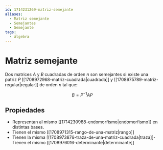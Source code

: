 ```yaml
---
id: 1714231269-matriz-semejante
aliases:
  - Matriz semejante
  - Semejantes
  - Semejante
tags:
  - álgebra
---
```


# Matriz semejante

Dos matrices $A$ y $B$ cuadradas de orden $n$ son semejantes si existe una patriz $P$ [[1708972968-matriz-cuadrada|cuadrada]] y [[1708975789-matriz-regular|regular]] de orden $n$ tal que:

$$
B = P^{-1}AP
$$

## Propiedades

- Representan al mismo [[1714230988-endomorfismo|endomorfismo]] en distintas bases.
- Tienen el mismo [[1708971315-rango-de-una-matriz|rango]]
- Tienen la misma [[1708973876-traza-de-una-matriz-cuadrada|traza]]- Tienen el mismo [[1708976016-determinante|determinante]]

